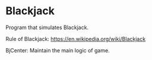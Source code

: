 # Blackjack

Program that simulates Blackjack.

Rule of Blackjack: https://en.wikipedia.org/wiki/Blackjack

BjCenter: Maintain the main logic of game.





